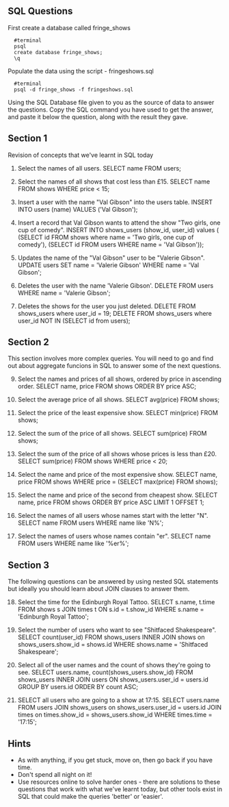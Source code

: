 ## SQL Questions

First create a database called fringe_shows
```
  #terminal
  psql
  create database fringe_shows;
  \q
```

Populate the data using the script - fringeshows.sql
```
  #terminal
  psql -d fringe_shows -f fringeshows.sql
```

Using the SQL Database file given to you as the source of data to answer the questions.  Copy the SQL command you have used to get the answer, and paste it below the question, along with the result they gave.


## Section 1

  Revision of concepts that we've learnt in SQL today

  1. Select the names of all users.
  SELECT name FROM users;

  2. Select the names of all shows that cost less than £15.
  SELECT name FROM shows WHERE price < 15;

  3. Insert a user with the name "Val Gibson" into the users table.
  INSERT INTO users (name) VALUES ('Val Gibson');

  4. Insert a record that Val Gibson wants to attend the show "Two girls, one cup of comedy".
  INSERT INTO shows_users (show_id, user_id) values ( (SELECT id FROM shows where name = 'Two girls, one cup of comedy'), (SELECT id FROM users WHERE name = 'Val Gibson'));

  5. Updates the name of the "Val Gibson" user to be "Valerie Gibson".
  UPDATE users SET name = 'Valerie Gibson' WHERE name = 'Val Gibson';

  6. Deletes the user with the name 'Valerie Gibson'.
  DELETE FROM users WHERE name = 'Valerie Gibson';

  7. Deletes the shows for the user you just deleted.
  DELETE FROM shows_users where user_id = 19;
  DELETE FROM shows_users where user_id NOT IN (SELECT id from users);


## Section 2

  This section involves more complex queries.  You will need to go and find out about aggregate funcions in SQL to answer some of the next questions.

  9. Select the names and prices of all shows, ordered by price in ascending order.
  SELECT name, price FROM shows ORDER BY price ASC;

  10. Select the average price of all shows.
  SELECT avg(price) FROM shows;

  11. Select the price of the least expensive show.
  SELECT min(price) FROM shows;

  12. Select the sum of the price of all shows.
  SELECT sum(price) FROM shows;

  13. Select the sum of the price of all shows whose prices is less than £20.
  SELECT sum(price) FROM shows WHERE price < 20;

  14. Select the name and price of the most expensive show.
  SELECT name, price FROM shows WHERE price = (SELECT max(price) FROM shows);

  15. Select the name and price of the second from cheapest show.
  SELECT name, price FROM shows ORDER BY price ASC LIMIT 1 OFFSET 1;

  16. Select the names of all users whose names start with the letter "N".
  SELECT name FROM users WHERE name like 'N%';

  17. Select the names of users whose names contain "er".
  SELECT name FROM users WHERE name like '%er%';


## Section 3

  The following questions can be answered by using nested SQL statements but ideally you should learn about JOIN clauses to answer them.

  18. Select the time for the Edinburgh Royal Tattoo.
  SELECT s.name, t.time FROM shows s JOIN times t ON s.id = t.show_id WHERE s.name = 'Edinburgh Royal Tattoo';

  19. Select the number of users who want to see "Shitfaced Shakespeare".
  SELECT count(user_id) FROM shows_users INNER JOIN shows on shows_users.show_id = shows.id WHERE shows.name = 'Shitfaced Shakespeare';

  20. Select all of the user names and the count of shows they're going to see.
  SELECT users.name, count(shows_users.show_id) FROM shows_users INNER JOIN users ON shows_users.user_id = users.id GROUP BY users.id ORDER BY count ASC;

  21. SELECT all users who are going to a show at 17:15.
  SELECT users.name FROM users JOIN shows_users on shows_users.user_id = users.id JOIN times on times.show_id = shows_users.show_id WHERE times.time = '17:15';

## Hints

  - As with anything, if you get stuck, move on, then go back if you have time.
  - Don't spend all night on it!
  - Use resources online to solve harder ones - there are solutions to these questions that work with what we've learnt today, but other tools exist in SQL that could make the queries 'better' or 'easier'.

